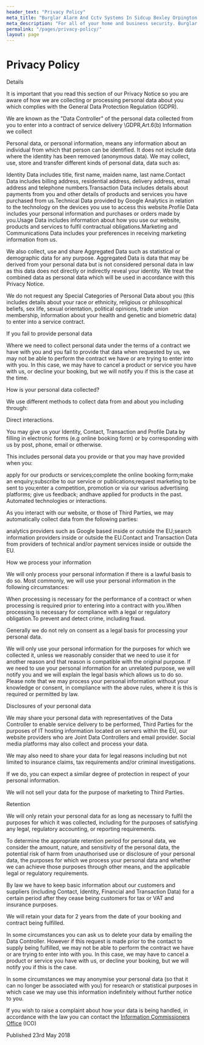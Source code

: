 ```yaml
---
header_text: "Privacy Policy"
meta_title: "Burglar Alarm And Cctv Systems In Sidcup Bexley Orpington - My Alarm Security"
meta_description: "For all of your home and business security. Burglar Alarm Servicing, Burglar Alarm Installation, Alarm Battery and CCTV.. Call 020 8302 4065 or send an email."
permalink: "/pages/privacy-policy/"
layout: page
---
```


# Privacy Policy

Details

It is important that you read this section of our Privacy Notice so you are aware of how we are collecting or processing personal data about you which complies with the General Data Protection Regulation (GDPR).

We are known as the \"Data Controller\" of the personal data collected from you to enter into a contract of service delivery \GDPR,Art.6(b)
Information we collect

Personal data, or personal information, means any information about an individual from which that person can be identified. It does not include data where the identity has been removed (anonymous data). We may collect, use, store and transfer different kinds of personal data, data such as:

Identity Data includes title, first name, maiden name, last name.Contact Data includes billing address, residential address, delivery address, email address and telephone numbers.Transaction Data includes details about payments from you and other details of products and services you have purchased from us.Technical Data provided by Google Analytics in relation to the technology on the devices you use to access this website.Profile Data includes your personal information and purchases or orders made by you.Usage Data includes information about how you use our website, products and services to fulfil contractual obligations.Marketing and Communications Data includes your preferences in receiving marketing information from us.

We also collect, use and share Aggregated Data such as statistical or demographic data for any purpose. Aggregated Data is data that may be derived from your personal data but is not considered personal data in law as this data does not directly or indirectly reveal your identity. We treat the combined data as personal data which will be used in accordance with this Privacy Notice.

We do not request any Special Categories of Personal Data about you (this includes details about your race or ethnicity, religious or philosophical beliefs, sex life, sexual orientation, political opinions, trade union membership, information about your health and genetic and biometric data) to enter into a service contract.

If you fail to provide personal data

Where we need to collect personal data under the terms of a contract we have with you and you fail to provide that data when requested by us, we may not be able to perform the contract we have or are trying to enter into with you. In this case, we may have to cancel a product or service you have with us, or decline your booking, but we will notify you if this is the case at the time.

How is your personal data collected?

We use different methods to collect data from and about you including through:

Direct interactions.

You may give us your Identity, Contact, Transaction and Profile Data by filling in electronic forms (e.g online booking form) or by corresponding with us by post, phone, email or otherwise.

This includes personal data you provide or that you may have provided when you:

apply for our products or services;complete the online booking form;make an enquiry;subscribe to our service or publications;request marketing to be sent to you;enter a competition, promotion or via our various advertising platforms; give us feedback; andhave applied for products in the past. Automated technologies or interactions.

As you interact with our website, or those of Third Parties, we may automatically collect data from the following parties:

analytics providers such as Google based inside or outside the EU;search information providers inside or outside the EU.Contact and Transaction Data from providers of technical and/or payment services inside or outside the EU.

How we process your information

We will only process your personal information if there is a lawful basis to do so. Most commonly, we will use your personal information in the following circumstances:

When processing is necessary for the performance of a contract or when processing is required prior to entering into a contract with you.When processing is necessary for compliance with a legal or regulatory obligation.To prevent and detect crime, including fraud.

Generally we do not rely on consent as a legal basis for processing your personal data.

We will only use your personal information for the purposes for which we collected it, unless we reasonably consider that we need to use it for another reason and that reason is compatible with the original purpose. If we need to use your personal information for an unrelated purpose, we will notify you and we will explain the legal basis which allows us to do so. Please note that we may process your personal information without your knowledge or consent, in compliance with the above rules, where it is this is required or permitted by law.

Disclosures of your personal data

We may share your personal data with representatives of the Data Controller to enable service delivery to be performed, Third Parties for the purposes of IT hosting information located on servers within the EU, our website providers who are Joint Data Controllers and email provider. Social media platforms may also collect and process your data.

We may also need to share your data for legal reasons including but not limited to insurance claims, tax requirements and/or criminal investigations.

If we do, you can expect a similar degree of protection in respect of your personal information.

We will not sell your data for the purpose of marketing to Third Parties.

Retention

We will only retain your personal data for as long as necessary to fulfil the purposes for which it was collected, including for the purposes of satisfying any legal, regulatory accounting, or reporting requirements.

To determine the appropriate retention period for personal data, we consider the amount, nature, and sensitivity of the personal data, the potential risk of harm from unauthorised use or disclosure of your personal data, the purposes for which we process your personal data and whether we can achieve those purposes through other means, and the applicable legal or regulatory requirements.

By law we have to keep basic information about our customers and suppliers (including Contact, Identity, Financial and Transaction Data) for a certain period after they cease being customers for tax or VAT and insurance purposes.

We will retain your data for 2 years from the date of your booking and contract being fulfilled.

In some circumstances you can ask us to delete your data by emailing the Data Controller. However if this request is made prior to the contact to supply being fulfilled, we may not be able to perform the contract we have or are trying to enter into with you. In this case, we may have to cancel a product or service you have with us, or decline your booking, but we will notify you if this is the case.

In some circumstances we may anonymise your personal data (so that it can no longer be associated with you) for research or statistical purposes in which case we may use this information indefinitely without further notice to you.

If you wish to raise a complaint about how your data is being handled, in accordance with the law you can contact the [Information Commissioners Office](https://ico.org.uk/) (ICO)

Published 23rd May 2018